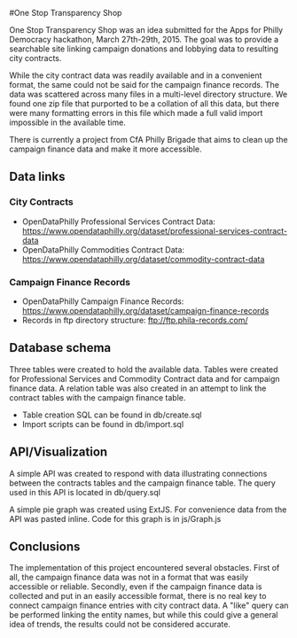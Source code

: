 #One Stop Transparency Shop

One Stop Transparency Shop was an idea submitted for the Apps for Philly Democracy hackathon, March 27th-29th, 2015.  The goal was to provide a searchable site linking campaign donations and lobbying data to resulting city contracts.

While the city contract data was readily available and in a convenient format, the same could not be said for the campaign finance records.  The data was scattered across many files in a multi-level directory structure.  We found one zip file that purported to be a collation of all this data, but there were many formatting errors in this file which made a full valid import impossible in the available time.

There is currently a project from CfA Philly Brigade that aims to clean up the campaign finance data and make it more accessible.

## Data links

### City Contracts
 - OpenDataPhilly Professional Services Contract Data: https://www.opendataphilly.org/dataset/professional-services-contract-data
 - OpenDataPhilly Commodities Contract Data: https://www.opendataphilly.org/dataset/commodity-contract-data

### Campaign Finance Records
 - OpenDataPhilly Campaign Finance Records: https://www.opendataphilly.org/dataset/campaign-finance-records
 - Records in ftp directory structure:  ftp://ftp.phila-records.com/

## Database schema

   Three tables were created to hold the available data.  Tables were created for Professional Services and Commodity Contract data and for campaign finance data.  A relation table was also created in an attempt to link the contract tables with the campaign finance table.

 - Table creation SQL can be found in db/create.sql
 - Import scripts can be found in db/import.sql

## API/Visualization

   A simple API was created to respond with data illustrating connections between the contracts tables and the campaign finance table.  The query used in this API is located in db/query.sql

   A simple pie graph was created using ExtJS. For convenience data from the API was pasted inline.  Code for this graph is in js/Graph.js

## Conclusions

   The implementation of this project encountered several obstacles.  First of all, the campaign finance data was not in a format that was easily accessible or reliable. Secondly, even if the campaign finance data is collected and put in an easily accessible format, there is no real key to connect campaign finance entries with city contract data.  A "like" query can be performed linking the entity names, but while this could give a general idea of trends, the results could not be considered accurate.





